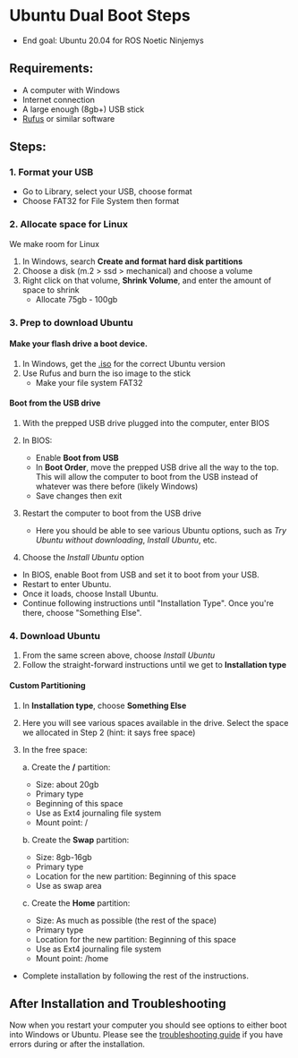# Ubuntu Dual Boot Steps

* End goal: Ubuntu 20.04 for ROS Noetic Ninjemys

## Requirements:
* A computer with Windows
* Internet connection
* A large enough (8gb+) USB stick
* [Rufus](https://rufus.ie/) or similar software

## Steps:

### 1. Format your USB

* Go to Library, select your USB, choose format
* Choose FAT32 for File System then format

### 2. Allocate space for Linux

We make room for Linux

1. In Windows, search **Create and format hard disk partitions**
2. Choose a disk (m.2 > ssd > mechanical) and choose a volume
3. Right click on that volume, **Shrink Volume**, and enter the amount of space to shrink
   * Allocate 75gb - 100gb

### 3. Prep to download Ubuntu
#### Make your flash drive a boot device.
1. In Windows, get the [.iso](https://ubuntu.com/download/desktop) for the correct Ubuntu version
2. Use Rufus and burn the iso image to the stick
   * Make your file system FAT32

#### Boot from the USB drive
1. With the prepped USB drive plugged into the computer, enter BIOS
2. In BIOS:
   * Enable **Boot from USB**
   * In **Boot Order**, move the prepped USB drive all the way to the top. This will allow the computer to boot from the USB instead of whatever was there before (likely Windows)
   * Save changes then exit
3. Restart the computer to boot from the USB drive
   * Here you should be able to see various Ubuntu options, such as *Try Ubuntu without downloading*, *Install Ubuntu*, etc.


4. Choose the *Install Ubuntu* option

* In BIOS, enable Boot from USB and set it to boot from your USB. 
* Restart to enter Ubuntu.
* Once it loads, choose Install Ubuntu.
* Continue following instructions until "Installation Type". Once you're there, choose "Something Else".

### 4. Download Ubuntu

1. From the same screen above, choose *Install Ubuntu*
2. Follow the straight-forward instructions  until we get to **Installation type**

#### Custom Partitioning
1. In **Installation type**, choose **Something Else**
2. Here you will see various spaces available in the drive. Select the space we allocated in Step 2 (hint: it says free space)
3. In the free space:

   a. Create the **/** partition:
      * Size: about 20gb
      * Primary type
      * Beginning of this space
      * Use as Ext4 journaling file system
      * Mount point: /
      
   b. Create the **Swap** partition:
      * Size: 8gb-16gb
      * Primary type
      * Location for the new partition: Beginning of this space
      * Use as swap area
      
   c. Create the **Home** partition:
      * Size: As much as possible (the rest of the space)
      * Primary type
      * Location for the new partition: Beginning of this space
      * Use as Ext4 journaling file system
      * Mount point: /home

* Complete installation by following the rest of the instructions.
            
## After Installation and Troubleshooting

Now when you restart your computer you should see options to either boot into Windows or Ubuntu. Please see the [troubleshooting guide](TROUBLESHOOT.md) if you have errors during or after the installation.
